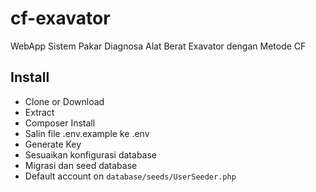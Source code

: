 # cf-exavator
WebApp Sistem Pakar Diagnosa Alat Berat Exavator dengan Metode CF

## Install
* Clone or Download
* Extract
* Composer Install
* Salin file .env.example ke .env
* Generate Key
* Sesuaikan konfigurasi database
* Migrasi dan seed database
* Default account on `database/seeds/UserSeeder.php`